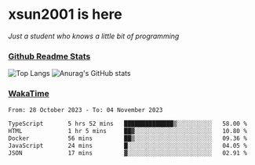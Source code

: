 # xsun2001 is here

*Just a student who knows a little bit of programming*

### [Github Readme Stats](https://github.com/anuraghazra/github-readme-stats)

![Top Langs](https://github-readme-stats.vercel.app/api/top-langs/?username=xsun2001&layout=compact&theme=radical) ![Anurag's GitHub stats](https://github-readme-stats.vercel.app/api?username=xsun2001&show_icons=true&theme=radical)

### [WakaTime](https://wakatime.com)

<!--START_SECTION:waka-->

```txt
From: 28 October 2023 - To: 04 November 2023

TypeScript       5 hrs 52 mins   ██████████████▒░░░░░░░░░░   58.00 %
HTML             1 hr 5 mins     ██▓░░░░░░░░░░░░░░░░░░░░░░   10.80 %
Docker           56 mins         ██▒░░░░░░░░░░░░░░░░░░░░░░   09.36 %
JavaScript       24 mins         █░░░░░░░░░░░░░░░░░░░░░░░░   04.05 %
JSON             17 mins         ▓░░░░░░░░░░░░░░░░░░░░░░░░   02.91 %
```

<!--END_SECTION:waka-->
